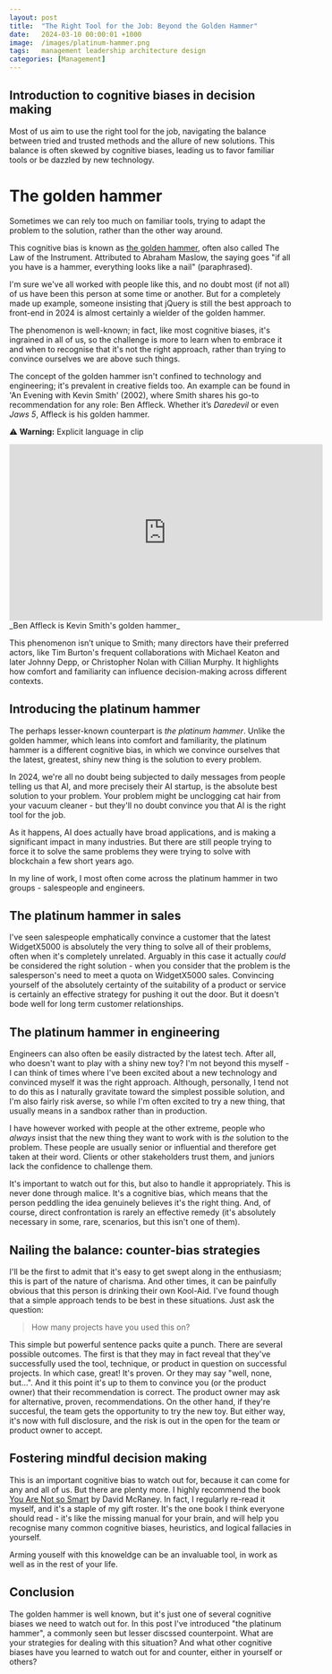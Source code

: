 ```yaml
---
layout: post
title:  "The Right Tool for the Job: Beyond the Golden Hammer"
date:   2024-03-10 00:00:01 +1000
image:  /images/platinum-hammer.png
tags:   management leadership architecture design
categories: [Management]
---
```


## Introduction to cognitive biases in decision making

Most of us aim to use the right tool for the job, navigating the balance between tried and trusted methods and the allure of new solutions. This balance is often skewed by cognitive biases, leading us to favor familiar tools or be dazzled by new technology.

# The golden hammer

Sometimes we can rely too much on familiar tools, trying to adapt the problem to the solution, rather than the other way around.

This cognitive bias is known as [the golden hammer](https://en.wikipedia.org/wiki/Law_of_the_instrument), often also called The Law of the Instrument. Attributed to Abraham Maslow, the saying goes "if all you have is a hammer, everything looks like a nail" (paraphrased).

I'm sure we've all worked with people like this, and no doubt most (if not all) of us have been this person at some time or another. But for a completely made up example, someone insisting that jQuery is still the best approach to front-end in 2024 is almost certainly a wielder of the golden hammer.

The phenomenon is well-known; in fact, like most cognitive biases, it's ingrained in all of us, so the challenge is more to learn when to embrace it and when to recognise that it's not the right approach, rather than trying to convince ourselves we are above such things.

The concept of the golden hammer isn't confined to technology and engineering; it's prevalent in creative fields too. An example can be found in 'An Evening with Kevin Smith' (2002), where Smith shares his go-to recommendation for any role: Ben Affleck. Whether it’s _Daredevil_ or even _Jaws 5_, Affleck is his golden hammer.

⚠️ **Warning:** Explicit language in clip

<iframe width="560" height="315" src="https://www.youtube.com/embed/yaAPeIxsgL0?si=uwphe6ZSDkadQEcB&start=136&end=151" title="YouTube video player" frameborder="0" allow="accelerometer; autoplay; clipboard-write; encrypted-media; gyroscope; picture-in-picture; web-share" allowfullscreen></iframe>
_Ben Affleck is Kevin Smith's golden hammer_

This phenomenon isn’t unique to Smith; many directors have their preferred actors, like Tim Burton's frequent collaborations with Michael Keaton and later Johnny Depp, or Christopher Nolan with Cillian Murphy. It highlights how comfort and familiarity can influence decision-making across different contexts.

## Introducing the platinum hammer

The perhaps lesser-known counterpart is _the platinum hammer_. Unlike the golden hammer, which leans into comfort and familiarity, the platinum hammer is a different cognitive bias, in which we convince ourselves that the latest, greatest, shiny new thing is the solution to every problem.

In 2024, we're all no doubt being subjected to daily messages from people telling us that AI, and more precisely their AI startup, is the absolute best solution to your problem. Your problem might be unclogging cat hair from your vacuum cleaner - but they'll no doubt convince you that AI is the right tool for the job.

As it happens, AI does actually have broad applications, and is making a significant impact in many industries. But there are still people trying to force it to solve the same problems they were trying to solve with blockchain a few short years ago.

In my line of work, I most often come across the platinum hammer in two groups - salespeople and engineers.

## The platinum hammer in sales

I've seen salespeople emphatically convince a customer that the latest WidgetX5000 is absolutely the very thing to solve all of their problems, often when it's completely unrelated. Arguably in this case it actually _could_ be considered the right solution - when you consider that the problem is the salesperson's need to meet a quota on WidgetX5000 sales. Convincing yourself of the absolutely certainty of the suitability of a product or service is certainly an effective strategy for pushing it out the door. But it doesn't bode well for long term customer relationships.

## The platinum hammer in engineering

Engineers can also often be easily distracted by the latest tech. After all, who doesn't want to play with a shiny new toy? I'm not beyond this myself - I can think of times where I've been excited about a new technology and convinced myself it was the right approach. Although, personally, I tend not to do this as I naturally gravitate toward the simplest possible solution, and I'm also fairly risk averse, so while I'm often excited to try a new thing, that usually means in a sandbox rather than in production.

I have however worked with people at the other extreme, people who _always_ insist that the new thing they want to work with is _the_ solution to the problem. These people are usually senior or influential and therefore get taken at their word. Clients or other stakeholders trust them, and juniors lack the confidence to challenge them.

It's important to watch out for this, but also to handle it appropriately. This is never done through malice. It's a cognitive bias, which means that the person peddling the idea genuinely believes it's the right thing. And, of course, direct confrontation is rarely an effective remedy (it's absolutely necessary in some, rare, scenarios, but this isn't one of them).

## Nailing the balance: counter-bias strategies

I'll be the first to admit that it's easy to get swept along in the enthusiasm; this is part of the nature of charisma. And other times, it can be painfully obvious that this person is drinking their own Kool-Aid. I've found though that a simple approach tends to be best in these situations. Just ask the question:

> How many projects have you used this on?

This simple but powerful sentence packs quite a punch. There are several possible outcomes. The first is that they may in fact reveal that they've successfully used the tool, technique, or product in question on successful projects. In which case, great! It's proven. Or they may say "well, none, but...". And it this point it's up to them to convince you (or the product owner) that their recommendation is correct. The product owner may ask for alternative, proven, recommendations. On the other hand, if they're succesful, the team gets the opportunity to try the new toy. But either way, it's now with full disclosure, and the risk is out in the open for the team or product owner to accept.

## Fostering mindful decision making

This is an important cognitive bias to watch out for, because it can come for any and all of us. But there are plenty more. I highly recommend the book [You Are Not so Smart](https://youarenotsosmart.com/the-book/) by David McRaney. In fact, I regularly re-read it myself, and it's a staple of my gift roster. It's the one book I think everyone should read - it's like the missing manual for your brain, and will help you recognise many common cognitive biases, heuristics, and logical fallacies in yourself.

Arming youself with this knoweldge can be an invaluable tool, in work as well as in the rest of your life.

## Conclusion

The golden hammer is well known, but it's just one of several cognitive biases we need to watch out for. In this post I've introduced "the platinum hammer", a commonly seen but lesser discssed counterpoint. What are your strategies for dealing with this situation? And what other cognitive biases have you learned to watch out for and counter, either in yourself or others?
